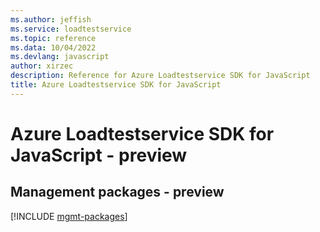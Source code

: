 ```yaml
---
ms.author: jeffish
ms.service: loadtestservice
ms.topic: reference
ms.data: 10/04/2022
ms.devlang: javascript
author: xirzec
description: Reference for Azure Loadtestservice SDK for JavaScript
title: Azure Loadtestservice SDK for JavaScript
---
```

# Azure Loadtestservice SDK for JavaScript - preview

## Management packages - preview
[!INCLUDE [mgmt-packages](loadtestservice-mgmt-index.md)]